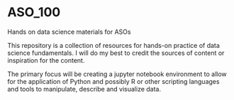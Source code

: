 
# ASO_100
Hands on data science materials for ASOs

This repository is a collection of resources for hands-on practice of data science fundamentals. I will do my best to credit the sources of content or inspiration for the content.

The primary focus will be creating a jupyter notebook environment to allow for the application of Python and possibly R or other scripting languages and tools to manipulate, describe and visualize data.
